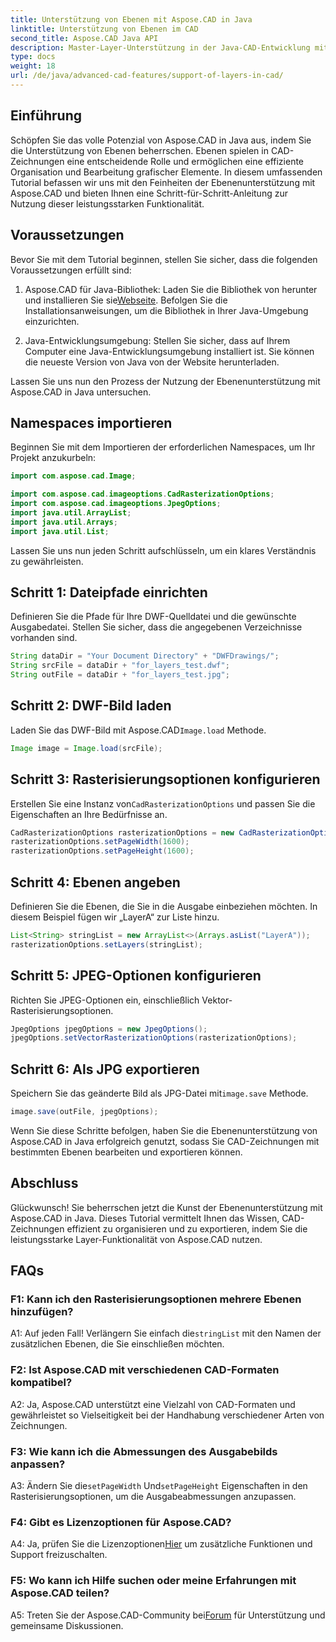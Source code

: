 ```yaml
---
title: Unterstützung von Ebenen mit Aspose.CAD in Java
linktitle: Unterstützung von Ebenen im CAD
second_title: Aspose.CAD Java API
description: Master-Layer-Unterstützung in der Java-CAD-Entwicklung mit Aspose.CAD. Zeichnungen mühelos organisieren und exportieren.
type: docs
weight: 18
url: /de/java/advanced-cad-features/support-of-layers-in-cad/
---
```

## Einführung

Schöpfen Sie das volle Potenzial von Aspose.CAD in Java aus, indem Sie die Unterstützung von Ebenen beherrschen. Ebenen spielen in CAD-Zeichnungen eine entscheidende Rolle und ermöglichen eine effiziente Organisation und Bearbeitung grafischer Elemente. In diesem umfassenden Tutorial befassen wir uns mit den Feinheiten der Ebenenunterstützung mit Aspose.CAD und bieten Ihnen eine Schritt-für-Schritt-Anleitung zur Nutzung dieser leistungsstarken Funktionalität.

## Voraussetzungen

Bevor Sie mit dem Tutorial beginnen, stellen Sie sicher, dass die folgenden Voraussetzungen erfüllt sind:

1.  Aspose.CAD für Java-Bibliothek: Laden Sie die Bibliothek von herunter und installieren Sie sie[Webseite](https://releases.aspose.com/cad/java/). Befolgen Sie die Installationsanweisungen, um die Bibliothek in Ihrer Java-Umgebung einzurichten.

2. Java-Entwicklungsumgebung: Stellen Sie sicher, dass auf Ihrem Computer eine Java-Entwicklungsumgebung installiert ist. Sie können die neueste Version von Java von der Website herunterladen.

Lassen Sie uns nun den Prozess der Nutzung der Ebenenunterstützung mit Aspose.CAD in Java untersuchen.

## Namespaces importieren

Beginnen Sie mit dem Importieren der erforderlichen Namespaces, um Ihr Projekt anzukurbeln:

```java
import com.aspose.cad.Image;

import com.aspose.cad.imageoptions.CadRasterizationOptions;
import com.aspose.cad.imageoptions.JpegOptions;
import java.util.ArrayList;
import java.util.Arrays;
import java.util.List;
```

Lassen Sie uns nun jeden Schritt aufschlüsseln, um ein klares Verständnis zu gewährleisten.

## Schritt 1: Dateipfade einrichten

Definieren Sie die Pfade für Ihre DWF-Quelldatei und die gewünschte Ausgabedatei. Stellen Sie sicher, dass die angegebenen Verzeichnisse vorhanden sind.

```java
String dataDir = "Your Document Directory" + "DWFDrawings/";
String srcFile = dataDir + "for_layers_test.dwf";
String outFile = dataDir + "for_layers_test.jpg";
```

## Schritt 2: DWF-Bild laden

 Laden Sie das DWF-Bild mit Aspose.CAD`Image.load` Methode.

```java
Image image = Image.load(srcFile);
```

## Schritt 3: Rasterisierungsoptionen konfigurieren

 Erstellen Sie eine Instanz von`CadRasterizationOptions` und passen Sie die Eigenschaften an Ihre Bedürfnisse an.

```java
CadRasterizationOptions rasterizationOptions = new CadRasterizationOptions();
rasterizationOptions.setPageWidth(1600);
rasterizationOptions.setPageHeight(1600);
```

## Schritt 4: Ebenen angeben

Definieren Sie die Ebenen, die Sie in die Ausgabe einbeziehen möchten. In diesem Beispiel fügen wir „LayerA“ zur Liste hinzu.

```java
List<String> stringList = new ArrayList<>(Arrays.asList("LayerA"));
rasterizationOptions.setLayers(stringList);
```

## Schritt 5: JPEG-Optionen konfigurieren

Richten Sie JPEG-Optionen ein, einschließlich Vektor-Rasterisierungsoptionen.

```java
JpegOptions jpegOptions = new JpegOptions();
jpegOptions.setVectorRasterizationOptions(rasterizationOptions);
```

## Schritt 6: Als JPG exportieren

 Speichern Sie das geänderte Bild als JPG-Datei mit`image.save` Methode.

```java
image.save(outFile, jpegOptions);
```

Wenn Sie diese Schritte befolgen, haben Sie die Ebenenunterstützung von Aspose.CAD in Java erfolgreich genutzt, sodass Sie CAD-Zeichnungen mit bestimmten Ebenen bearbeiten und exportieren können.

## Abschluss

Glückwunsch! Sie beherrschen jetzt die Kunst der Ebenenunterstützung mit Aspose.CAD in Java. Dieses Tutorial vermittelt Ihnen das Wissen, CAD-Zeichnungen effizient zu organisieren und zu exportieren, indem Sie die leistungsstarke Layer-Funktionalität von Aspose.CAD nutzen.

## FAQs

### F1: Kann ich den Rasterisierungsoptionen mehrere Ebenen hinzufügen?

 A1: Auf jeden Fall! Verlängern Sie einfach die`stringList` mit den Namen der zusätzlichen Ebenen, die Sie einschließen möchten.

### F2: Ist Aspose.CAD mit verschiedenen CAD-Formaten kompatibel?

A2: Ja, Aspose.CAD unterstützt eine Vielzahl von CAD-Formaten und gewährleistet so Vielseitigkeit bei der Handhabung verschiedener Arten von Zeichnungen.

### F3: Wie kann ich die Abmessungen des Ausgabebilds anpassen?

 A3: Ändern Sie die`setPageWidth` Und`setPageHeight` Eigenschaften in den Rasterisierungsoptionen, um die Ausgabeabmessungen anzupassen.

### F4: Gibt es Lizenzoptionen für Aspose.CAD?

 A4: Ja, prüfen Sie die Lizenzoptionen[Hier](https://purchase.aspose.com/buy) um zusätzliche Funktionen und Support freizuschalten.

### F5: Wo kann ich Hilfe suchen oder meine Erfahrungen mit Aspose.CAD teilen?

A5: Treten Sie der Aspose.CAD-Community bei[Forum](https://forum.aspose.com/c/cad/19) für Unterstützung und gemeinsame Diskussionen.